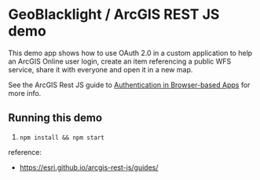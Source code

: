 # GeoBlacklight / ArcGIS REST JS demo

This demo app shows how to use OAuth 2.0 in a custom application to help an ArcGIS Online user login, create an item referencing a public WFS service, share it with everyone and open it in a new map.

See the ArcGIS Rest JS guide to [Authentication in Browser-based Apps](https://esri.github.io/arcgis-rest-js/guides/browser-authentication/) for more info.

## Running this demo
1. `npm install && npm start` 

reference:
* https://esri.github.io/arcgis-rest-js/guides/